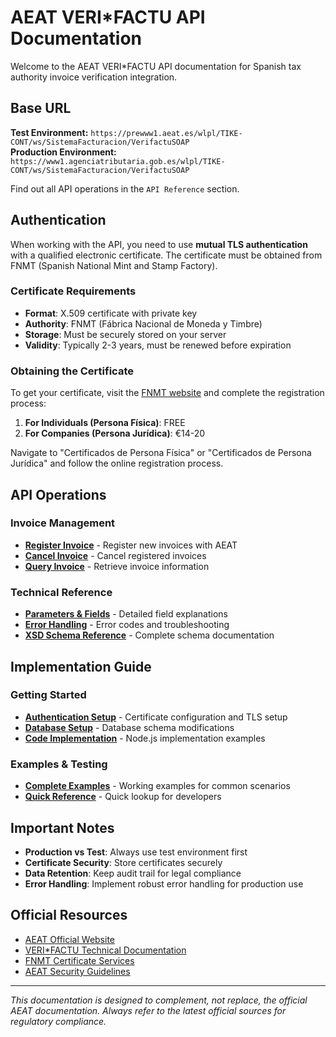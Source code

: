 # AEAT VERI*FACTU API Documentation

Welcome to the AEAT VERI*FACTU API documentation for Spanish tax authority invoice verification integration.

## Base URL

**Test Environment:** `https://prewww1.aeat.es/wlpl/TIKE-CONT/ws/SistemaFacturacion/VerifactuSOAP`  
**Production Environment:** `https://www1.agenciatributaria.gob.es/wlpl/TIKE-CONT/ws/SistemaFacturacion/VerifactuSOAP`

Find out all API operations in the `API Reference` section.

## Authentication

When working with the API, you need to use **mutual TLS authentication** with a qualified electronic certificate. The certificate must be obtained from FNMT (Spanish National Mint and Stamp Factory).

### Certificate Requirements

- **Format**: X.509 certificate with private key
- **Authority**: FNMT (Fábrica Nacional de Moneda y Timbre)
- **Storage**: Must be securely stored on your server
- **Validity**: Typically 2-3 years, must be renewed before expiration

### Obtaining the Certificate

To get your certificate, visit the [FNMT website](https://www.sede.fnmt.gob.es/) and complete the registration process:

1. **For Individuals (Persona Física)**: FREE
2. **For Companies (Persona Jurídica)**: €14-20

Navigate to "Certificados de Persona Física" or "Certificados de Persona Jurídica" and follow the online registration process.

## API Operations

### Invoice Management
- **[Register Invoice](alta-register-invoice.md)** - Register new invoices with AEAT
- **[Cancel Invoice](baja-cancel-invoice.md)** - Cancel registered invoices
- **[Query Invoice](consulta-query-invoice.md)** - Retrieve invoice information

### Technical Reference
- **[Parameters & Fields](parameters-and-fields.md)** - Detailed field explanations
- **[Error Handling](error-handling.md)** - Error codes and troubleshooting
- **[XSD Schema Reference](xsd-schema-reference.md)** - Complete schema documentation

## Implementation Guide

### Getting Started
- **[Authentication Setup](authentication.md)** - Certificate configuration and TLS setup
- **[Database Setup](node-implementation.md)** - Database schema modifications
- **[Code Implementation](node-implementation.md)** - Node.js implementation examples

### Examples & Testing
- **[Complete Examples](examples.md)** - Working examples for common scenarios
- **[Quick Reference](quick-reference.md)** - Quick lookup for developers

## Important Notes

- **Production vs Test**: Always use test environment first
- **Certificate Security**: Store certificates securely
- **Data Retention**: Keep audit trail for legal compliance
- **Error Handling**: Implement robust error handling for production use

## Official Resources

- [AEAT Official Website](https://www.agenciatributaria.es/)
- [VERI*FACTU Technical Documentation](https://sede.agenciatributaria.gob.es/Sede/iva/sistemas-informaticos-facturacion-verifactu.html)
- [FNMT Certificate Services](https://www.fnmt.es/)
- [AEAT Security Guidelines](https://sede.agenciatributaria.gob.es/Sede/condiciones-uso-sede-electronica/validacion-certificado-sede/validacion-certificado-sede.html)

---

*This documentation is designed to complement, not replace, the official AEAT documentation. Always refer to the latest official sources for regulatory compliance.*
